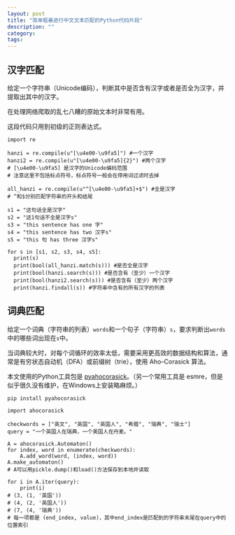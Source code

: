 ```yaml
---
layout: post
title: "简单粗暴进行中文文本匹配的Python代码片段"
description: ""
category:
tags:
---
```



## 汉字匹配

给定一个字符串（Unicode编码），判断其中是否含有汉字或者是否全为汉字，并提取出其中的汉字。

在处理网络爬取的乱七八糟的原始文本时非常有用。

这段代码只用到初级的正则表达式。

```
import re

hanzi = re.compile(u"[\u4e00-\u9fa5]") #一个汉字
hanzi2 = re.compile(u"[\u4e00-\u9fa5]{2}") #两个汉字
# [\u4e00-\u9fa5] 是汉字的Unicode编码范围
# 注意这里不包括标点符号，标点符号一般会在停用词过滤时去掉

all_hanzi = re.compile(u"^[\u4e00-\u9fa5]+$") #全是汉字
# ^和$分别匹配字符串的开头和结尾

s1 = "这句话全是汉字"
s2 = "这1句话不全是汉字s"
s3 = "this sentence has one 字"
s4 = "this sentence has two 汉字s"
s5 = "this 句 has three 汉字s"

for s in [s1, s2, s3, s4, s5]:
  print(s)
  print(bool(all_hanzi.match(s))) #是否全是汉字
  print(bool(hanzi.search(s))) #是否含有（至少）一个汉字
  print(bool(hanzi2.search(s))) #是否含有（至少）两个汉字
  print(hanzi.findall(s)) #字符串中含有的所有汉字的列表

```

## 词典匹配

给定一个词典（字符串的列表）`words`和一个句子（字符串）`s`，要求判断出`words`中的哪些词出现在`s`中。

当词典较大时，对每个词循环的效率太低，需要采用更高效的数据结构和算法，通常是有穷状态自动机（DFA）或前缀树（trie），使用 Aho–Corasick 算法。

本文使用的Python工具包是 [pyahocorasick](https://github.com/WojciechMula/pyahocorasick)。（另一个常用工具是 esmre，但是似乎很久没有维护，在Windows上安装略麻烦。）

```
pip install pyahocorasick
```


```
import ahocorasick

checkwords = ["英文", "英国", "英国人", "希腊", "瑞典", "瑞士"]
query = "一个英国人在瑞典，一个美国人在丹麦。"

A = ahocorasick.Automaton()
for index, word in enumerate(checkwords):
    A.add_word(word, (index, word))
A.make_automaton()
# A可以用pickle.dump()和load()方法保存到本地并读取

for i in A.iter(query):
    print(i)    
# (3, (1, '英国'))  
# (4, (2, '英国人'))
# (7, (4, '瑞典'))
# 每一项都是 (end_index, value)，其中end_index是匹配到的字符串末尾在query中的位置索引
```
